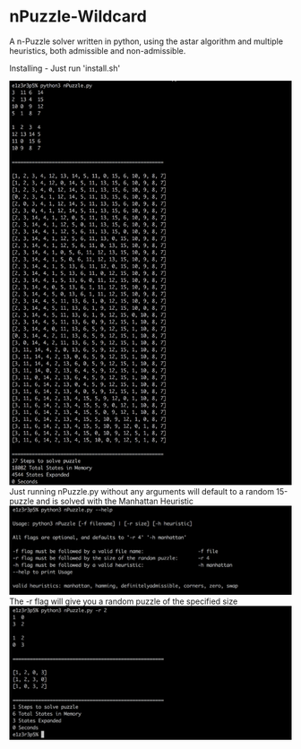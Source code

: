 # nPuzzle-Wildcard
A n-Puzzle solver written in python, using the astar algorithm and multiple heuristics, both admissible and non-admissible.

Installing - Just run 'install.sh'

![nPuzzle without args](https://raw.githubusercontent.com/derbya/nPuzzle-Wildcard/master/images/normal.png)
Just running nPuzzle.py without any arguments will default to a random 15-puzzle and is solved with the Manhattan Heuristic
![nPuzzle without args](https://raw.githubusercontent.com/derbya/nPuzzle-Wildcard/master/images/randh1.png)
The -r flag will give you a random puzzle of the specified size
![nPuzzle without args](https://raw.githubusercontent.com/derbya/nPuzzle-Wildcard/master/images/r2.png)
